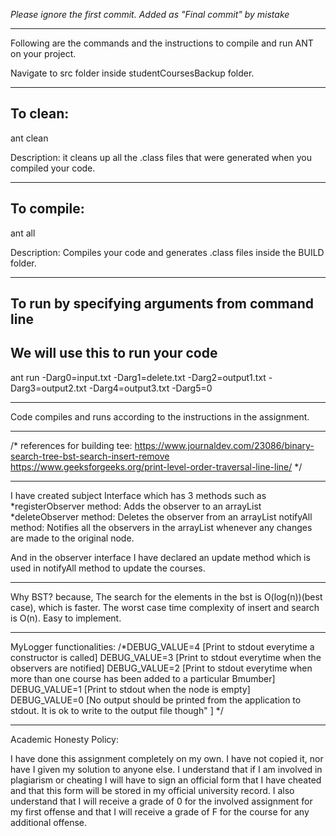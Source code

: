 *Please ignore the first commit. Added as "Final commit" by mistake*

-----------------------------------------------------------------------

Following are the commands and the instructions to compile and run ANT on your
project.

Navigate to src folder inside studentCoursesBackup folder.

-----------------------------------------------------------------------
## To clean:

ant clean

Description: it cleans up all the .class files that were generated when you
compiled your code.

-----------------------------------------------------------------------
## To compile:

ant all

Description: Compiles your code and generates .class files inside the BUILD
folder.

--------------------------------------------------------------------------------

## To run by specifying arguments from command line

## We will use this to run your code

ant run -Darg0=input.txt -Darg1=delete.txt -Darg2=output1.txt -Darg3=output2.txt -Darg4=output3.txt -Darg5=0 

--------------------------------------------------------------------------------

Code compiles and runs according to the instructions in the assignment.

-------------------------------------------------------------------------------
/* references for building tee:
https://www.journaldev.com/23086/binary-search-tree-bst-search-insert-remove
https://www.geeksforgeeks.org/print-level-order-traversal-line-line/
 */

-------------------------------------------------------------------------------

I have created subject Interface which has 3 methods such as 
*registerObserver method: Adds the observer to an arrayList
*deleteObserver method: Deletes the observer from an arrayList
notifyAll method: Notifies all the observers in the arrayList whenever any changes are made to the original node.

And in the observer interface I have declared an update method which is used in notifyAll method to update the courses.


-------------------------------------------------------------------------------
Why BST? because,
The search for the elements in the bst is O(log(n))(best case), which is faster. 
The worst case time complexity of insert and search is O(n).
Easy to implement.

--------------------------------------------------------------------------------
MyLogger functionalities:
/*DEBUG_VALUE=4 [Print to stdout everytime a constructor is called]
      DEBUG_VALUE=3 [Print to stdout everytime when the observers are notified]
      DEBUG_VALUE=2 [Print to stdout everytime when more than one course has been added to a particular Bmumber]
      DEBUG_VALUE=1 [Print to stdout when the node is empty]
      DEBUG_VALUE=0 [No output should be printed from the application to stdout. It is ok to write to the output file though" ]
    */


--------------------------------------------------------------------------------

Academic Honesty Policy:

I have done this assignment completely on my own. I have not copied it, 
nor have I given my solution to anyone else. I understand that if I am involved in plagiarism or cheating I 
will have to sign an official form that I have cheated and that this form will be stored in my official 
university record. I also understand that I will receive a grade of 0 for the involved assignment for my 
first offense and that I will receive a grade of F for the course for any additional offense.
